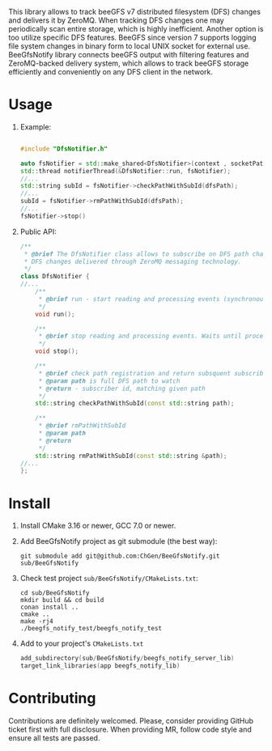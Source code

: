 This library allows to track beeGFS v7 distributed filesystem (DFS) changes and delivers it by ZeroMQ.
  When tracking DFS changes one may periodically scan entire storage, which is highly inefficient. Another option is too utilize specific DFS features. BeeGFS since version 7 supports logging file system changes in binary form to local UNIX socket for external use.
  BeeGfsNotify library connects beeGFS output with filtering features and ZeroMQ-backed delivery system, which allows to track beeGFS storage efficiently and conveniently on any DFS client in the network.

# Usage

1. Example:

	```cpp

	#include "DfsNotifier.h"

	auto fsNotifier = std::make_shared<DfsNotifier>(context , socketPath);
	std::thread notifierThread(&DfsNotifier::run, fsNotifier);
	//...
	std::string subId = fsNotifier->checkPathWithSubId(dfsPath);
	//...
	subId = fsNotifier->rmPathWithSubId(dfsPath);
	//...
	fsNotifier->stop()
	```

2. Public API:

	```cpp
	/**
	 * @brief The DfsNotifier class allows to subscribe on DFS path changes and filter them before deliver.
	 * DFS changes delivered through ZeroMQ messaging technology.
	 */
	class DfsNotifier {
	//...
	    /**
	     * @brief run - start reading and processing events (synchronous)
	     */
	    void run();

	    /**
	     * @brief stop reading and processing events. Waits until processing finishes.
	     */
	    void stop();

	    /**
	     * @brief check path registration and return subsquent subscriber Id
	     * @param path is full DFS path to watch
	     * @return - subscriber id, matching given path
	     */
	    std::string checkPathWithSubId(const std::string path);

	    /**
	     * @brief rmPathWithSubId
	     * @param path
	     * @return
	     */
	    std::string rmPathWithSubId(const std::string &path);
	//...
	};

	```


# Install

1. Install CMake 3.16 or newer, GCC 7.0 or newer.

2. Add BeeGfsNotify project as git submodule (the best way):
	```
	git submodule add git@github.com:ChGen/BeeGfsNotify.git sub/BeeGfsNotify
	```
2. Check test project `sub/BeeGfsNotify/CMakeLists.txt`:

	```
	cd sub/BeeGfsNotify
	mkdir build && cd build
	conan install ..
	cmake ..
	make -rj4
	./beegfs_notify_test/beegfs_notify_test
	```

3. Add to your project's `CMakeLists.txt`
	```cpp
	add_subdirectory(sub/BeeGfsNotify/beegfs_notify_server_lib)
	target_link_libraries(app beegfs_notify_lib)
	```

# Contributing

Contributions are definitely welcomed. Please, consider providing GitHub ticket first with full disclosure. When providing MR, follow code style and ensure all tests are passed.

